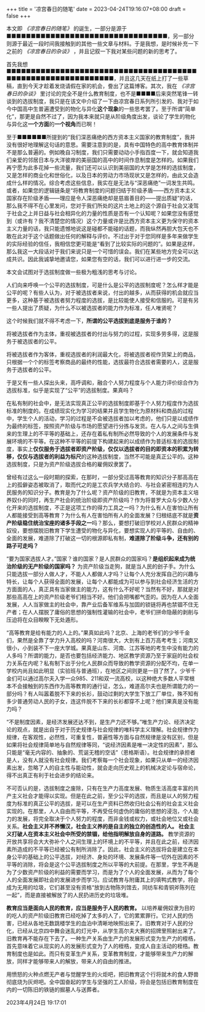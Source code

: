 +++
title = '凉宫春日的随笔'
date = 2023-04-24T19:16:07+08:00
draft = false
+++

本文即 _《凉宫春日的随笔》_ 的诞生，一部分是源于■■■■■■■■■■■■■■■■■■■■■■■■■■■■■■■■■，另一部分则源于最近一段时间我接触到的其他一些文章与材料。于是我想，是时候补充一下之前的 _《凉宫春日的杂谈》_ ，并且记叙一下我对某些问题的新的思考了。

首先我想■■■■■■■■■■■■■■■■■■■■■■■■■■■■■■■■■■■■■■■■■■■■■■■■■■■■■■■■■■■■■，并且这几天在纸上打了一些草稿，直到今天才趁着发烧请假在家的机会，誊出了这篇博客。其次，我在 _《凉宫春日的杂谈》_ 里讨论的完全不是什么教育制度，也不是■■■■后来突然笔锋一转谈到的选拔制度，我只是在该文中介绍了一下由凉宫春日系列所引发的、我对于如今中国高中生普遍遭受到的物化与异化**这个现象**的一些思考罢了。至于所谓“简单化”，那更是自然不过了，因为我本来就只是从阶级角度出发，谈论了学生的物化与异化这**一个方面**的**一个视角**而已啊！

至于■■■■■■所提到的“我们深恶痛绝的西方资本主义国家的教育制度”，我并没有很好地理解这句话的意思。需要注意到的是，具有中国特色的高中教育体制并不是那么普遍的。例如晚自习制度，我们只需要动动小手指百度一下，就会知道我们亲爱的邻居日本与大洋彼岸的美丽国的高中的时间作息制度是怎样的。如果我们再宁愿为此多花掉一些流量，我们还可以认识到美丽国的大学是怎样的选拔制度，又是怎样的商业化和世俗化，以及日本的劳动力市场现状又是怎样的，由此又会造成什么样的情况。综合考虑这些信息，我实在是无法与“深恶痛绝”一词发生共鸣。或者，如果您的逻辑链条是“将教育制度的问题归结于阶级矛盾——西方资本主义国家存在阶级矛盾——理应是令人深恶痛绝却是慈眉善目的——提出质疑”的话，那么我不得不在心里发问，您对于我们所处的这片土地上的这个源自于社会又凌驾于社会之上并日益与社会相异化的力量的性质是否有一个认知呢？如果您没有感觉到（或许有？我不清楚您的情况）这个力量或许是比西方资本主义更为保守的资本主义力量的话，我只能遗憾地说这是碰都不能碰的话题，而我纵然再胆大包天也不敢在此对于这个话题做出任何的解释与评价。不过出于对于您同样是多年来做学生的实际经验的信任，我相信您更可能是“看到了比较实际的问题的”。如果是这样，那么我这一大段话对于我们来说只是一个可惜的误会。我们在某些地方完全可以达成共识。因此我诚挚地邀请您，如果您有空的话，我们可以进行进一步的交流。

本文会试图对于选拔制度做一些极为粗浅的思考与讨论。

人们向来呼唤一个公平的选拔制度，可是什么是公平的选拔制度呢？怎么样才能是公平的呢？有些人认为，对于被选拔者来说，付出的越多，从而获得的机会就应当更多，这种基于被选拔者努力程度的选拔，是比较能使人接受和信服的。可是有另一些人提出了质疑，为什么不以被选拔者的能力作为标准，任人唯贤呢？

这个时候我们就不得不考虑一下，**所谓的公平选拔到底是服务于谁的？**

将被选拔者作为主体，重视被选拔者的付出与努力的过程，实现多劳多得，这是服务于被选拔者的公平。

将被选拔者作为客体，重视选拔者的利润最大化，将被选拔者视作货架上的商品，只根据一个个的标签考察商品的最终的性能，选拔最符合选拔者需要的人，这是服务于选拔者的公平。

于是又有一些人探出头来，高呼调和，融合个人努力程度与个人能力评价综合作为选拔标准，似乎是实现了“公平”的选拔制度。果真吗？

在私有制的社会中，是无法实现真正公平的选拔制度即基于个人努力程度作为选拔标准的制度的。在成绩现实化为学习的结果并且学生物化为原材料和商品的过程中，学生个人的活动，学习的过程是不会被选拔者加以考虑的，他们只是以成绩作为最终的标签，按照资产阶级与市场的愿望进行分拣与发货。在人与人之间与生俱来的生理上的不平等的基础上，还存在着私有制所必然导致的个人的发展条件与发展环境的不平等。在这种不平等的前提下构建起来的以成绩作为普适标准的选拔制度，事实上**仅仅服务于选拔者即资产阶级，仅仅以选拔者的目的即资本的积累为转移，仅仅与选拔者的利益为标尺**的这种选拔制度，当然不可能是真正公平的。这种选拔制度，只是为资产阶级选拔合格的雇佣奴隶罢了。

曾经有过这么一段时期的探索，在那时，一部分受过高等教育的知识分子那高高在上的孤僻姿态被取消了，取而代之的是工农兵学大结合的、与社会紧密相连的为人民服务的知识分子。教育是为了什么呢？资产阶级的旧教育，不就是为资本主义培养奴仆的同时，再生产社会的统治阶级即资产阶级吗？作为将普罗大众与少数人分化开来的选拔制度，不正是这项工作的得力工具之一吗？为什么有人在害怕让所有人都能接受到高等教育？为什么有人在害怕所有人的全面发展？归根结底不就是**资产阶级稳住统治宝座的诸多手段之一**吗？那么，要想打破旧学校对人民群众的精神奴役，要想摆脱旧教育下学生遭受的物化与异化，要想实现人的平等的、自由的、全面的发展，难道除了打破这一切的根源即私有制，**难道除了阶级斗争，还有别的路子可走吗？**

“要为国家选拔人才。”国家？谁的国家？是人民群众的国家吗？**是组织起来成为统治阶级的无产阶级的国家吗？** 为资产阶级当走狗，就是当人民的刽子手。为什么只能选拔一部分人做人才，不能人人都做人才吗？让每个人充分发挥自己的兴趣与特长，让每个人获得全面的发展，让每个人都能成为可以参与到社会经济生活的方方面面的人，真正具有当家做主的能力，这有什么不好呢？当然有不好，那就是对那些高高在上的资产阶级老爷们相当不好。他们会把嘴都气歪的。因为在人人全面发展，人人当家做主的社会中，靠产业后备军维系与加固的锁链将再也禁锢不住无产者；在人人摆脱了庸俗的思想的强制性灌输的社会中，老爷们拼命隐蔽的剥削与压迫将在众目睽睽下无处遁形。

“高等教育是给有能力的人上的。”果真如此吗？北京、上海的老爷们的少爷千金们，果然是全靠了学力升入高校的吗？河南很大，大到有上百万高考考生；河南又很小，小到装不下一座大学城。果真是山东、河南、江苏等地的考生中没有能力的人多吗？所谓的能力，是否也要包括经济能力、地区教学资源乃至于家庭的社会权力关系在内呢？私有制下出于分化人民群众而导致的教学资源的分配不均，在单一学校内尚且如此明显（实验班与普通班），在地区之间则更是一目了然了。少爷千金们可以通过高尔夫入学一众985、211和双一流高校，以这种绝大多数人平常根本不会接触到的东西作为高等教育的通行证，怎么，难道高尔夫也是所谓能力的一部分吗？有人叫嚣着脱不下来的长衫，鼓动过剩的大学生下放工厂单位，殊不知有多少普通劳动人民的子女，连这件脱不下来的长衫都穿不上呢？他们果真是没有能力吗？

“不是制度因素，是经济发展还达不到，是生产力还不够。”唯生产力论、经济决定论的观点，就是出自于对于历史规律与社会规律的唯科学主义理解。社会规律作为规律，在客观性，必然性，可重复性，普遍性等方面与自然规律是没有区别，但是如果将社会规律简单地与自然规律等同，“说经济因素是唯一决定性的因素”，那么只能是“毫无内容的、抽象的、荒诞无稽的空话”（恩格斯语）。社会规律的承担者是人，没有人就没有社会规律。我们考察每一个社会现象，如果只从单一的经济因素出发，忽略了人的自主性与能动性，就会走向历史观上的机械决定论与宿命论，得不出真正有利于社会进步的结论来。

不可否认的是，选拔制度之废除，只有在生产力高度发展、物质生活高度丰富的共产主义社会才能得以实现。但是在此之前，至少公平的选拔，而且是以人的努力程度为标准的真正公平的选拔，是可以在生产资料已然收归社会公有的社会主义社会实现的。在那里，人人自由而平等，不再受任何虚伪的庸俗的思想的浸泡，个人能力的发展，将完全取决于个人努力的程度，而非金钱或权力，或社会地位又或社会关系。**社会主义并不养懒汉，社会主义养的是自主的独立的创造性的人。 社会主义打破人在资本主义社会中所受的禁锢，给他指明解放自身的道路。** 教学资源的开放共享将会大大弥补个人之间生理上的环境上的不平等，并且在此之前，经济因素所造成的不平等已经被公有制所消除了。因此，社会主义的选拔将会是建立在本身公平的基础上的公平选拔，对经济、身处的环境、发展条件等一切外在因素的不平等的消除，将会是这个公平选拔制度之所以平等的大前提。在那里，学生不再是为了少数资产阶级的利益的需要而学习，而是为了个人的全面发展，从而为了每个人的全面发展即社会的发展进步而学习。应试教育与附庸其上的填鸭式教学，将会成为无用的垃圾，它们甚至没有资格“放到古物陈列馆去，同纺车和青铜斧陈列在一起”，而是直接被解放了的人民扔进历史的垃圾堆。

**教育应当是面向人民的教育，应当是服务于人民的教育。** 以培养雇佣奴隶为目的的吃人的资产阶级旧教育已经吃掉了太多的人了，它的累累罪行。它对人民的伤害，已经从各地无数跳楼学生的血泊中清晰地映照出来了。旧教育对于人民的分化，已经从北京四中舞会迷乱的灯光中，从学生高尔夫大赛的招牌里照射出来了。旧教育再不能存在下去了。一种生产关系由生产力的发展形式变为生产力的桎梏，首先意味着它从现实的人的发展形式变为了人的桎梏，变成人自主活动的桎梏。教育制度也是如此。而只有变革生产关系，变革教育制度，才能够带来生产力的解放，同样才能够带来人的解放，带来人的自由的推进。

用愤怒的火种点燃无产者与觉醒学生的火炬吧，把旧教育这个行将就木的食人野兽彻底烧为灰烬吧。全中国奋起的学生与坚强的工人阶级，将会是包括旧教育制度在内的一切陈旧的铁链的掘墓人与送葬者。

2023年4月24日 19:17:01
